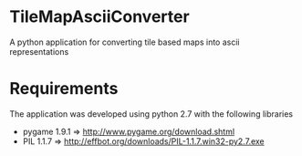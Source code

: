 TileMapAsciiConverter
=====================

A python application for converting tile based maps into ascii representations

Requirements
=====================
The application was developed using python 2.7 with the following libraries
- pygame 1.9.1 => http://www.pygame.org/download.shtml
- PIL 1.1.7 => http://effbot.org/downloads/PIL-1.1.7.win32-py2.7.exe
